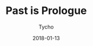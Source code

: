 ---
title: "Past is Prologue"
subtitle: "Tycho"
customForwardUrl: "https://www.youtube.com/watch?v=M5sSUJoYnbk"
displayImg: "https://img.youtube.com/vi/M5sSUJoYnbk/0.jpg"
date: "2018-01-13"
newTab: true 
---